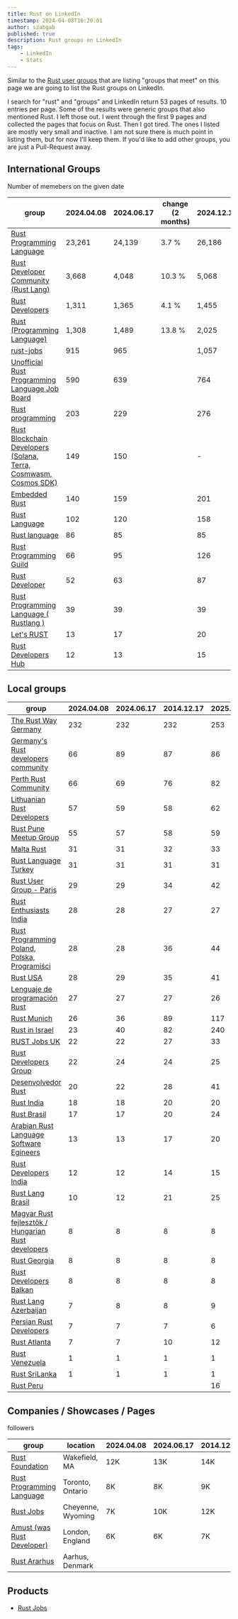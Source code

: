 ```yaml
---
title: Rust on LinkedIn
timestamp: 2024-04-08T16:20:01
author: szabgab
published: true
description: Rust groups on LinkedIn
tags:
    - LinkedIn
    - Stats
---
```


Similar to the [Rust user groups](/user-groups) that are listing "groups that meet" on this page we are going to list the Rust groups on LinkedIn.

I search for "rust" and "groups" and LinkedIn return 53 pages of results. 10 entries per page. Some of the results were generic groups that also mentioned Rust.
I left those out. I went through the first 9 pages and collected the pages that focus on Rust. Then I got tired. The ones I listed are mostly very small and inactive.
I am not sure there is much point in listing them, but for now I'll keep them. If  you'd like to add other groups, you are just a Pull-Request away.


## International Groups

Number of memebers on the given date

| group                                                                                                        |  2024.04.08 | 2024.06.17 |change (2 months) | 2024.12.17  | change (6 months) | 2025.06.17 |
| ------------------------------------------------------------------------------------------------------------ | ----------- | -----------|----------------- | ----------- | ----------------- | ---------- |
| [Rust Programming Language](https://www.linkedin.com/groups/4973032/)                                        | 23,261      | 24,139     | 3.7 %            | 26,186      |  8.4%             | 27,539     |
| [Rust Developer Community (Rust Lang)](https://www.linkedin.com/groups/12537155/)                            |  3,668      |  4,048     |10.3 %            |  5,068      | 25.1%             |  6,202     |
| [Rust Developers](https://www.linkedin.com/groups/6931877/)                                                  |  1,311      |  1,365     | 4.1 %            |  1,455      |  6.5%             |  1,538     |
| [Rust (Programming Language)](https://www.linkedin.com/groups/12566531/)                                     |  1,308      |  1,489     |13.8 %            |  2,025      | 35.9%             |  2,509     |
| [rust-jobs](https://www.linkedin.com/groups/8854292/)                                                        |    915      |    965     |                  | 1,057       |                   |  1,156     |
| [Unofficial Rust Programming Language Job Board](https://www.linkedin.com/groups/12495575/)                  |    590      |    639     |                  |   764       |                   |    840     |
| [Rust programming](https://www.linkedin.com/groups/13967773/)                                                |    203      |    229     |                  |   276       |                   |    318     |
| [Rust Blockchain Developers (Solana, Terra, Cosmwasm, Cosmos SDK)](https://www.linkedin.com/groups/8541444/) |    149      |    150     |                  |   -         |                   |  closed    |
| [Embedded Rust](https://www.linkedin.com/groups/9377917/)                                                    |    140      |    159     |                  |   201       |                   |    246     |
| [Rust Language](https://www.linkedin.com/groups/9272194/)                                                    |    102      |    120     |                  |   158       |                   |    195     |
| [Rust language](https://www.linkedin.com/groups/8733663/)                                                    |     86      |     85     |                  |    85       |                   |     80     |
| [Rust Programming Guild](https://www.linkedin.com/groups/9557754/)                                           |     66      |     95     |                  |   126       |                   |    145     |
| [Rust Developer](https://www.linkedin.com/groups/9082241/)                                                   |     52      |     63     |                  |    87       |                   |    114     |
| [Rust Programming Language ( Rustlang )](https://www.linkedin.com/groups/14028940/)                          |     39      |     39     |                  |    39       |                   |     38     |
| [Let's RUST](https://www.linkedin.com/groups/12767039/)                                                      |     13      |     17     |                  |    20       |                   |     21     |
| [Rust Developers Hub](https://www.linkedin.com/groups/14332092/)                                             |     12      |     13     |                  |    15       |                   |     15     |


## Local groups

| group                                                                                          | 2024.04.08 | 2024.06.17  | 2014.12.17 | 2025.06.17 |
| ---------------------------------------------------------------------------------------------- | ---------- | ----------- | ---------- | ---------- |
| [The Rust Way Germany](https://www.linkedin.com/groups/12783495/)                              | 232        | 232         | 232        |  253 |
| [Germany's Rust developers community](https://www.linkedin.com/groups/12787409/)               |  66        |  89         | 87         |   86 |
| [Perth Rust Community](https://www.linkedin.com/groups/7439562/)                               |  66        |  69         | 76         |   82 |
| [Lithuanian Rust Developers](https://www.linkedin.com/groups/8205799/)                         |  57        |  59         | 58         |   62 |
| [Rust Pune Meetup Group](https://www.linkedin.com/groups/9514371/)                             |  55        |  57         | 58         |   59 |
| [Malta Rust](https://www.linkedin.com/groups/9519240/)                                         |  31        |  31         | 32         |   33 |
| [Rust Language Turkey](https://www.linkedin.com/groups/12742475/)                              |  31        |  31         | 31         |   31 |
| [Rust User Group - Paris](https://www.linkedin.com/groups/12489231/)                           |  29        |  29         | 34         |   42 |
| [Rust Enthusiasts India](https://www.linkedin.com/groups/13617212/)                            |  28        |  28         | 27         |   27 |
| [Rust Programming Poland, Polska, Programiści](https://www.linkedin.com/groups/12699271/)      |  28        |  28         | 36         |   44 |
| [Rust USA](https://www.linkedin.com/groups/12501964/)                                          |  28        |  29         | 35         |   41 |
| [Lenguaje de programación Rust](https://www.linkedin.com/groups/13979404/)                     |  27        |  27         | 27         |   26 |
| [Rust Munich](https://www.linkedin.com/groups/9802799/)                                        |  26        |  36         | 89         |  117 |
| [Rust in Israel](https://www.linkedin.com/groups/12915149/)                                    |  23        |  40         | 82         |  240 |
| [RUST Jobs UK](https://www.linkedin.com/groups/9046953/)                                       |  22        |  22         | 27         |   33 |
| [Rust Developers Group](https://www.linkedin.com/groups/8896423/)                              |  22        |  24         | 24         |   25 |
| [Desenvolvedor Rust](https://www.linkedin.com/groups/13887084/)                                |  20        |  22         | 28         |   41 |
| [Rust India](https://www.linkedin.com/groups/13982267/)                                        |  18        |  18         | 20         |   20 |
| [Rust Brasil](https://www.linkedin.com/groups/8781783/)                                        |  17        |  17         | 20         |   24 |
| [Arabian Rust Language Software Egineers](https://www.linkedin.com/groups/13949531/)           |  13        |  13         | 17         |   20 |
| [Rust Developers India](https://www.linkedin.com/groups/12966595/)                             |  12        |  12         | 14         |   15 |
| [Rust Lang Brasil](https://www.linkedin.com/groups/9393397/)                                   |  10        |  12         | 21         |   25 |
| [Magyar Rust fejlesztők / Hungarian Rust developers](https://www.linkedin.com/groups/9588003/) |   8        |   8         |  8         |    8 |
| [Rust Georgia](https://www.linkedin.com/groups/8980532/)                                       |   8        |   8         |  8         |    8 |
| [Rust Developers Balkan](https://www.linkedin.com/groups/13993997/)                            |   8        |   8         |  8         |    8 |
| [Rust Lang Azerbaijan](https://www.linkedin.com/groups/9581819/)                               |   7        |   8         |  8         |    9 |
| [Persian Rust Developers](https://www.linkedin.com/groups/9085811/)                            |   7        |   7         |  7         |    6 |
| [Rust Atlanta](https://www.linkedin.com/groups/12504849/)                                      |   7        |   7         | 10         |   12 |
| [Rust Venezuela](https://www.linkedin.com/groups/9809096/)                                     |   1        |   1         |  1         |    1 |
| [Rust SriLanka](https://www.linkedin.com/groups/14426899/)                                     |   1        |   1         |  1         |    1 |
| [Rust Peru](https://www.linkedin.com/groups/13175332/)                                         |            |             |            |   16 |


## Companies / Showcases / Pages

followers

| group | location | 2024.04.08 | 2024.06.17  | 2014.12.17 | 2025.06.17 |
| ----- | -------- | ---------- | ----------- | ---------- | ---------- |
| [Rust Foundation](https://www.linkedin.com/company/rust-foundation/)                              | Wakefield, MA     | 12K | 13K | 14K |  16K |
| [Rust Programming Language](https://www.linkedin.com/showcase/knoldus-rust-programming-language/) | Toronto, Ontario  |  8K |  8K |  9K |   9K |
| [Rust Jobs](https://www.linkedin.com/company/rustjobs-dev/)                                       | Cheyenne, Wyoming |  7K | 10K | 12K |  15K |
| [Amust (was Rust Developer)](https://www.linkedin.com/company/amust-ev/)                          | London, England   |  6K |  6K |  7K |   7K |
| [Rust Ararhus](https://www.linkedin.com/company/rustaarhus/)                                      | Aarhus, Denmark   |     |     |     |  540 |

## Products

* [Rust Jobs](https://www.linkedin.com/products/rustjobs-dev-hire-rust-engineers/)



